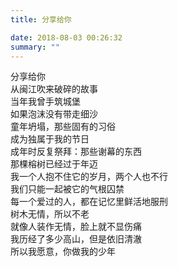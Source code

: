 ```yaml
---
title: 分享给你

date: 2018-08-03 00:26:32
summary: ""
---
```

分享给你\
从闽江吹来破碎的故事\
当年我曾手筑城堡\
如果泡沫没有带走细沙\
童年坍塌，那些固有的习俗\
成为独属于我的节日\
成年时反复祭拜：那些谢幕的东西\
那棵榕树已经过于年迈\
我一个人抱不住它的岁月，两个人也不行\
我们只能一起被它的气根囚禁\
每一个爱过的人，都在记忆里鲜活地服刑\
树木无情，所以不老\
就像人装作无情，脸上就不显伤痛\
我历经了多少高山，但是依旧清澈\
所以我愿意，你做我的少年
